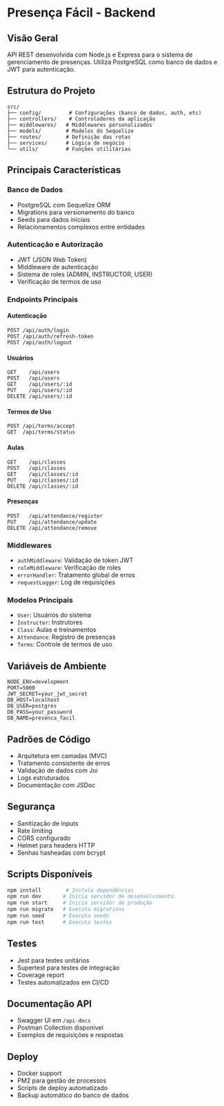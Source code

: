# Presença Fácil - Backend

## Visão Geral
API REST desenvolvida com Node.js e Express para o sistema de gerenciamento de presenças. Utiliza PostgreSQL como banco de dados e JWT para autenticação.

## Estrutura do Projeto

```
src/
├── config/         # Configurações (banco de dados, auth, etc)
├── controllers/    # Controladores da aplicação
├── middlewares/   # Middlewares personalizados
├── models/        # Modelos do Sequelize
├── routes/        # Definição das rotas
├── services/      # Lógica de negócio
└── utils/         # Funções utilitárias
```

## Principais Características

### Banco de Dados
- PostgreSQL com Sequelize ORM
- Migrations para versionamento do banco
- Seeds para dados iniciais
- Relacionamentos complexos entre entidades

### Autenticação e Autorização
- JWT (JSON Web Token)
- Middleware de autenticação
- Sistema de roles (ADMIN, INSTRUCTOR, USER)
- Verificação de termos de uso

### Endpoints Principais

#### Autenticação
```
POST /api/auth/login
POST /api/auth/refresh-token
POST /api/auth/logout
```

#### Usuários
```
GET    /api/users
POST   /api/users
GET    /api/users/:id
PUT    /api/users/:id
DELETE /api/users/:id
```

#### Termos de Uso
```
POST /api/terms/accept
GET  /api/terms/status
```

#### Aulas
```
GET    /api/classes
POST   /api/classes
GET    /api/classes/:id
PUT    /api/classes/:id
DELETE /api/classes/:id
```

#### Presenças
```
POST   /api/attendance/register
PUT    /api/attendance/update
DELETE /api/attendance/remove
```

### Middlewares
- `authMiddleware`: Validação de token JWT
- `roleMiddleware`: Verificação de roles
- `errorHandler`: Tratamento global de erros
- `requestLogger`: Log de requisições

### Modelos Principais
- `User`: Usuários do sistema
- `Instructor`: Instrutores
- `Class`: Aulas e treinamentos
- `Attendance`: Registro de presenças
- `Terms`: Controle de termos de uso

## Variáveis de Ambiente
```env
NODE_ENV=development
PORT=5000
JWT_SECRET=your_jwt_secret
DB_HOST=localhost
DB_USER=postgres
DB_PASS=your_password
DB_NAME=presenca_facil
```

## Padrões de Código
- Arquitetura em camadas (MVC)
- Tratamento consistente de erros
- Validação de dados com Joi
- Logs estruturados
- Documentação com JSDoc

## Segurança
- Sanitização de inputs
- Rate limiting
- CORS configurado
- Helmet para headers HTTP
- Senhas hasheadas com bcrypt

## Scripts Disponíveis
```bash
npm install        # Instala dependências
npm run dev       # Inicia servidor de desenvolvimento
npm run start     # Inicia servidor de produção
npm run migrate   # Executa migrations
npm run seed      # Executa seeds
npm run test      # Executa testes
```

## Testes
- Jest para testes unitários
- Supertest para testes de integração
- Coverage report
- Testes automatizados em CI/CD

## Documentação API
- Swagger UI em `/api-docs`
- Postman Collection disponível
- Exemplos de requisições e respostas

## Deploy
- Docker support
- PM2 para gestão de processos
- Scripts de deploy automatizado
- Backup automático do banco de dados 